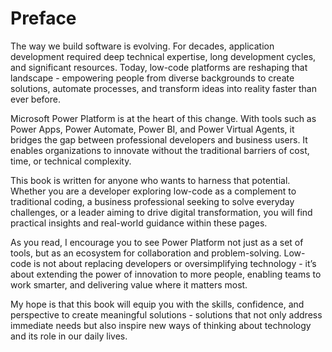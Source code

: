 # Preface

The way we build software is evolving. For decades, application development required deep technical expertise, long development cycles, and significant resources. Today, low-code platforms are reshaping that landscape - empowering people from diverse backgrounds to create solutions, automate processes, and transform ideas into reality faster than ever before.

Microsoft Power Platform is at the heart of this change. With tools such as Power Apps, Power Automate, Power BI, and Power Virtual Agents, it bridges the gap between professional developers and business users. It enables organizations to innovate without the traditional barriers of cost, time, or technical complexity.

This book is written for anyone who wants to harness that potential. Whether you are a developer exploring low-code as a complement to traditional coding, a business professional seeking to solve everyday challenges, or a leader aiming to drive digital transformation, you will find practical insights and real-world guidance within these pages.

As you read, I encourage you to see Power Platform not just as a set of tools, but as an ecosystem for collaboration and problem-solving. Low-code is not about replacing developers or oversimplifying technology - it’s about extending the power of innovation to more people, enabling teams to work smarter, and delivering value where it matters most.

My hope is that this book will equip you with the skills, confidence, and perspective to create meaningful solutions - solutions that not only address immediate needs but also inspire new ways of thinking about technology and its role in our daily lives.